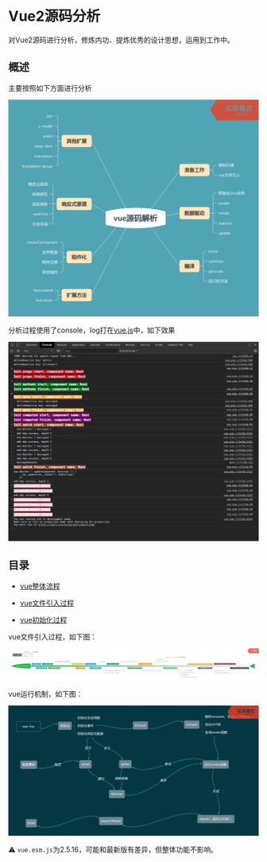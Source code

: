 # Vue2源码分析

对Vue2源码进行分析，修炼内功、提炼优秀的设计思想，运用到工作中。

## 概述

主要按照如下方面进行分析

![](./static/pipe.png)

分析过程使用了console，log打在[vue.js](./vue.js)中，如下效果

![](./static/console.png)

## 目录

* [vue整体流程](./doc/整体流程.md)

* [vue文件引入过程](./doc/vuejs引入过程.md)

* [vue初始化过程](./doc/初始化.md)

vue文件引入过程，如下图：

![](./static/import.png)

vue运行机制，如下图：

![](./static/机制.png)

⚠️ `vue.esm.js`为2.5.16，可能和最新版有差异，但整体功能不影响。
